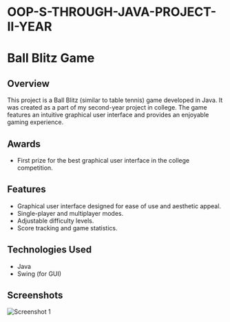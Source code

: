 # OOP-S-THROUGH-JAVA-PROJECT-II-YEAR
# Ball Blitz Game

## Overview
This project is a Ball Blitz (similar to table tennis) game developed in Java. It was created as a part of my second-year project in college. The game features an intuitive graphical user interface and provides an enjoyable gaming experience.

## Awards
- First prize for the best graphical user interface in the college competition.

## Features
- Graphical user interface designed for ease of use and aesthetic appeal.
- Single-player and multiplayer modes.
- Adjustable difficulty levels.
- Score tracking and game statistics.

## Technologies Used
- Java
- Swing (for GUI)

## Screenshots
![Screenshot 1]([https://raw.githubusercontent.com/username/repository/branch/screenshots/screenshot1.jpg](https://github.com/rishikeshh09/OOP-S-THROUGH-JAVA-PROJECT-II-YEAR/blob/main/screenshots/Screenshot%20(362).png?raw=true))


